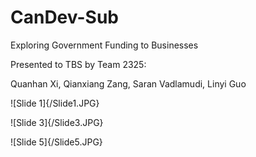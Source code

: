 # CanDev-Sub

Exploring Government Funding to Businesses

Presented to TBS by Team 2325:

Quanhan Xi, Qianxiang Zang, Saran Vadlamudi, Linyi Guo

![Slide 1]{/Slide1.JPG}


![Slide 3]{/Slide3.JPG}


![Slide 5]{/Slide5.JPG}
